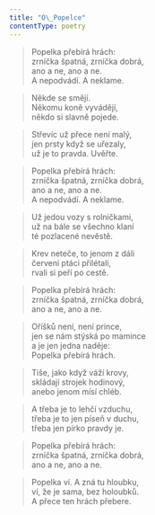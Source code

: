 ```yaml
---
title: "O\_Popelce"
contentType: poetry
---
```


<section>

> Popelka přebírá hrách:  
> zrníčka špatná, zrníčka dobrá,  
> ano a ne, ano a ne.  
> A nepodvádí. A neklame.

</section>

<section>

> Někde se smějí.  
> Někomu koně vyvádějí,  
> někdo si slavně pojede.

</section>

<section>

> Střevíc už přece není malý,  
> jen prsty když se uřezaly,  
> už je to pravda. Uvěřte.

</section>

<section>

> Popelka přebírá hrách:  
> zrníčka špatná, zrníčka dobrá,  
> ano a ne, ano a ne.  
> A nepodvádí. A neklame.

</section>

<section>

> Už jedou vozy s rolničkami,  
> už na bále se všechno klaní  
> té pozlacené nevěstě.

</section>

<section>

> Krev neteče, to jenom z dáli  
> červení ptáci přilétali,  
> rvali si peří po cestě.

</section>

<section>

> Popelka přebírá hrách:  
> zrníčka špatná, zrníčka dobrá,  
> ano a ne, ano a ne.

</section>

<section>

> Oříšků není, není prince,  
> jen se nám stýská po mamince  
> a je jen jedna naděje:  
> Popelka přebírá hrách.

</section>

<section>

> Tiše, jako když váží krovy,  
> skládají strojek hodinový,  
> anebo jenom mísí chléb.

</section>

<section>

> A třeba je to lehčí vzduchu,  
> třeba je to jen píseň v duchu,  
> třeba jen pírko pravdy je.

</section>

<section>

> Popelka přebírá hrách:  
> zrníčka špatná, zrníčka dobrá,  
> ano a ne, ano a ne.

</section>

<section>

> Popelka ví. A zná tu hloubku,  
> ví, že je sama, bez holoubků.  
> A přece ten hrách přebere.

</section>

